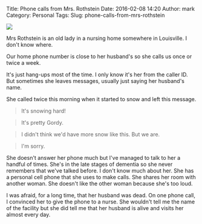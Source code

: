 Title: Phone calls from Mrs. Rothstein
Date: 2016-02-08 14:20
Author: mark
Category: Personal
Tags:
Slug: phone-calls-from-mrs-rothstein

<a href="https://flic.kr/p/ujr6F" target="_blank" rel="noreferrer"><img src="http://i.imgur.com/cbARDpP.jpg" /></a>

Mrs Rothstein is an old lady in a nursing home somewhere in Louisville. I don't know where.

Our home phone number is close to her husband's so she calls us once or twice a week.

It's just hang-ups most of the time. I only know it's her from the caller ID. But sometimes she leaves messages, usually just saying her husband's name.

She called twice this morning when it started to snow and left this message.

> It's snowing hard!

> It's pretty Gordy.

> I didn't think we'd have more snow like this. But we are.

> I'm sorry.

She doesn't answer her phone much but I've managed to talk to her a handful of times. She's in the late stages of dementia so she never remembers that we've talked before. I don't know much about her. She has a personal cell phone that she uses to make calls. She shares her room with another woman. She doesn't like the other woman because she's too loud.

I was afraid, for a long time, that her husband was dead. On one phone call, I convinced her to give the phone to a nurse. She wouldn't tell me the name of the facility but she did tell me that her husband is alive and visits her almost every day.
